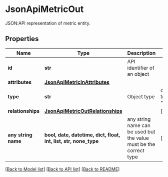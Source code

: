 # JsonApiMetricOut

JSON:API representation of metric entity.

## Properties
Name | Type | Description | Notes
------------ | ------------- | ------------- | -------------
**id** | **str** | API identifier of an object | 
**attributes** | [**JsonApiMetricInAttributes**](JsonApiMetricInAttributes.md) |  | 
**type** | **str** | Object type | defaults to "metric"
**relationships** | [**JsonApiMetricOutRelationships**](JsonApiMetricOutRelationships.md) |  | [optional] 
**any string name** | **bool, date, datetime, dict, float, int, list, str, none_type** | any string name can be used but the value must be the correct type | [optional]

[[Back to Model list]](../README.md#documentation-for-models) [[Back to API list]](../README.md#documentation-for-api-endpoints) [[Back to README]](../README.md)


